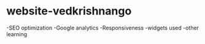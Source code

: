 # website-vedkrishnango
  -SEO optimization
  -Google analytics
  -Responsiveness
  -widgets used
  -other learning
